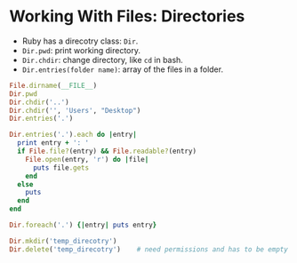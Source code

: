 # Working With Files: Directories

- Ruby has a direcotry class: `Dir`.
- `Dir.pwd`: print working directory.
- `Dir.chdir`: change directory, like `cd` in bash.
- `Dir.entries(folder name)`: array of the files in a folder.

```ruby
File.dirname(__FILE__)
Dir.pwd
Dir.chdir('..')
Dir.chdir('', 'Users', "Desktop")
Dir.entries('.')
```

```ruby
Dir.entries('.').each do |entry|
  print entry + ': '
  if File.file?(entry) && File.readable?(entry)
    File.open(entry, 'r') do |file|
      puts file.gets
    end
  else
    puts
  end
end
```

```ruby
Dir.foreach('.') {|entry| puts entry}
```

```ruby
Dir.mkdir('temp_direcotry')
Dir.delete('temp_direcotry') 	# need permissions and has to be empty
```